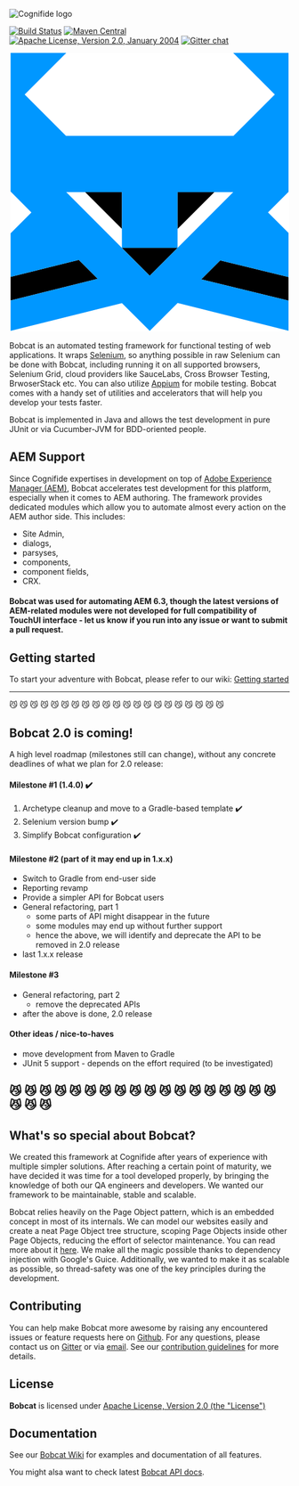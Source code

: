 ![Cognifide logo](http://cognifide.github.io/images/cognifide-logo.png)

[![Build Status](https://travis-ci.org/Cognifide/bobcat.svg?branch=master)](https://travis-ci.org/Cognifide/bobcat)
[![Maven Central](https://img.shields.io/maven-central/v/com.cognifide.qa.bb/bobcat.svg?label=Maven%20Central)](http://search.maven.org/#search%7Cga%7C1%7Cg%3A%22com.cognifide.qa.bb%22%20AND%20a%3A%22bobcat%22)
[![Apache License, Version 2.0, January 2004](https://img.shields.io/github/license/cognifide/bobcat.svg?label=License)](http://www.apache.org/licenses/)
[![Gitter chat](https://badges.gitter.im/bobcat-framework/Lobby.png)](https://gitter.im/bobcat-framework/Lobby)

<p align="center">
  <img src="assets/bobcat-logo.png" alt="Bobcat Logo"/>
</p>

Bobcat is an automated testing framework for functional testing of web applications. It wraps [Selenium](https://github.com/SeleniumHQ/selenium), so anything possible in raw Selenium can be done with Bobcat, including running it on all supported browsers, Selenium Grid, cloud providers like SauceLabs, Cross Browser Testing, BrwoserStack etc. You can also utilize [Appium](http://appium.io/) for mobile testing. Bobcat comes with a handy set of utilities and accelerators that will help you develop your tests faster.

Bobcat is implemented in Java and allows the test development in pure JUnit or via Cucumber-JVM for BDD-oriented people.

## AEM Support

Since Cognifide expertises in development on top of [Adobe Experience Manager (AEM)](https://www.adobe.com/marketing-cloud/experience-manager.html), Bobcat accelerates test development for this platform, especially when it comes to AEM authoring. The framework provides dedicated modules which allow you to automate almost every action on the AEM author side. This includes:
- Site Admin,
- dialogs,
- parsyses,
- components,
- component fields,
- CRX.

#### Bobcat was used for automating AEM 6.3, though the latest versions of AEM-related modules were not developed for full compatibility of TouchUI interface - let us know if you run into any issue or want to submit a pull request.

## Getting started

To start your adventure with Bobcat, please refer to our wiki: [Getting started](https://github.com/Cognifide/bobcat/wiki/Getting-Started)

---
:smirk_cat: :smirk_cat: :smirk_cat: :smirk_cat: :smirk_cat: :smirk_cat: :smirk_cat: :smirk_cat: :smirk_cat: :smirk_cat: :smirk_cat: :smirk_cat: :smirk_cat: :smirk_cat: :smirk_cat: :smirk_cat: :smirk_cat: :smirk_cat: :smirk_cat: :smirk_cat: :smirk_cat:
## Bobcat 2.0 is coming!

A high level roadmap (milestones still can change), without any concrete deadlines of what we plan for 2.0 release:

#### Milestone #1 (1.4.0) :heavy_check_mark:
1. Archetype cleanup and move to a Gradle-based template :heavy_check_mark:
2. Selenium version bump :heavy_check_mark:
3. Simplify Bobcat configuration :heavy_check_mark:

#### Milestone #2 (part of it may end up in 1.x.x)
- Switch to Gradle from end-user side
- Reporting revamp
- Provide a simpler API for Bobcat users
- General refactoring, part 1
    - some parts of API might disappear in the future
    - some modules may end up without further support
    - hence the above, we will identify and deprecate the API to be removed in 2.0 release
- last 1.x.x release

#### Milestone #3
- General refactoring, part 2
    - remove the deprecated APIs
- after the above is done, 2.0 release

#### Other ideas / nice-to-haves
- move development from Maven to Gradle
- JUnit 5 support - depends on the effort required (to be investigated)

:smirk_cat: :smirk_cat: :smirk_cat: :smirk_cat: :smirk_cat: :smirk_cat: :smirk_cat: :smirk_cat: :smirk_cat: :smirk_cat: :smirk_cat: :smirk_cat: :smirk_cat: :smirk_cat: :smirk_cat: :smirk_cat: :smirk_cat: :smirk_cat: :smirk_cat: :smirk_cat: :smirk_cat:
---

## What's so special about Bobcat?

We created this framework at Cognifide after years of experience with multiple simpler solutions. After reaching a certain point of maturity, we have decided it was time for a tool developed properly, by bringing the knowledge of both our QA engineers and developers. We wanted our framework to be maintainable, stable and scalable.

Bobcat relies heavily on the Page Object pattern, which is an embedded concept in most of its internals. We can model our websites easily and create a neat Page Object tree structure, scoping Page Objects inside other Page Objects, reducing the effort of selector maintenance. You can read more about it [here](https://github.com/Cognifide/bobcat/wiki/PageObject). We make all the magic possible thanks to dependency injection with Google's Guice. Additionally, we wanted to make it as scalable as possible, so thread-safety was one of the key principles during the development.

## Contributing

You can help make Bobcat more awesome by raising any encountered issues or feature requests here on [Github](https://github.com/Cognifide/bobcat/issues). For any questions, please contact us on [Gitter](https://gitter.im/bobcat-framework/Lobby) or via [email](bobcat@cognifide.com). See our [contribution guidelines](https://github.com/Cognifide/bobcat/blob/master/CONTRIBUTING.md) for more details.

## License

**Bobcat** is licensed under [Apache License, Version 2.0 (the "License")](https://www.apache.org/licenses/LICENSE-2.0.txt)

## Documentation
See our [Bobcat Wiki](https://github.com/Cognifide/bobcat/wiki) for examples and documentation of all features.

You might alsa want to check latest [Bobcat API docs](https://cognifide.github.io/bobcat/apidocs/1-3-0/).
 
